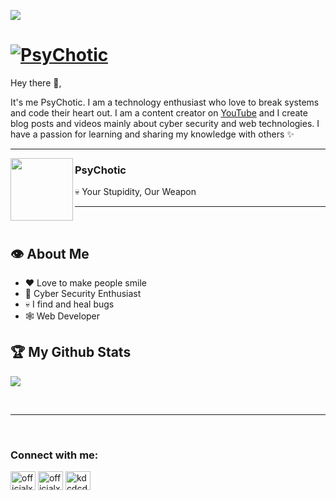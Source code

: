 <!-- PsyChotic's Github readme -->
![](https://visitor-badge.laobi.icu/badge?page_id=officialxnitin.officialxnitin&style=for-the-badge)

# [![PsyChotic](https://imgur.com/sDpYzoF.gif)](https://www.youtube.com/c/MrPsyChotic/)

Hey there 👋,

It's me PsyChotic. I am a technology enthusiast who love to break systems and code their heart out. I am a content creator on [YouTube](https://www.youtube.com/c/MrPsyChotic/) and I create blog posts and videos mainly about cyber security and web technologies. I have a passion for learning and sharing my knowledge with others ✨

---
 
 <p>
  <img width="100" align='left' src="https://imgur.com/jD3SYja.png">
</p>
 
### PsyChotic

💀 Your Stupidity, Our Weapon

 ---
<br>

## :eye: About Me

- ❤️ Love to make people smile
- 🥂 Cyber Security Enthusiast
- 💀 I find and heal bugs
- 🕸️ Web Developer

## :trophy: My Github Stats
<div>
  <!--<p align="center">
 <a href="https://github-readme-stats.vercel.app/api?username=officialxnitin&theme=tokyonight">
  <img src="https://github-readme-stats.vercel.app/api?username=officialxnitin&count_private=true&show_icons=true&theme=tokyonight&count-private=true&v=2" />
</a> -->
<a href="https://github-readme-streak-stats.herokuapp.com/?user=officialxnitin&theme=algolia">
  <img src="https://github-readme-streak-stats.herokuapp.com/?user=officialxnitin&theme=algolia&count-private=true&v=2" />
</a>
  </p>
</div>
<br/>
<!--<div>
 <p align="center">
   <img src="https://activity-graph.herokuapp.com/graph?username=officialxnitin&custom_title=PsyChotic's%20Contribution%20Graph&theme=react-dark&count-private=true" alt="PsyChotic"  />
  </p>
 </div> -->
  <hr/>
  <br/>

<h3 align="left">Connect with me:</h3>
<p align="left">
<a href="https://twitter.com/officialxnitin" target="_blank"><img align="center" src="https://raw.githubusercontent.com/rahuldkjain/github-profile-readme-generator/master/src/images/icons/Social/twitter.svg" alt="officialxnitin" height="30" width="40" /></a>
<a href="https://instagram.com/officialxnitin" target="_blank"><img align="center" src="https://raw.githubusercontent.com/rahuldkjain/github-profile-readme-generator/master/src/images/icons/Social/instagram.svg" alt="officialxnitin" height="30" width="40" /></a>
 <a href="https://www.youtube.com/c/mrpsychotic" target="_blank"><img align="center" src="https://raw.githubusercontent.com/rahuldkjain/github-profile-readme-generator/master/src/images/icons/Social/youtube.svg" alt="kdcdcd" height="30" width="40" /></a>
</p>
<!-- <img src="https://imgur.com/1XznuTN.png" width="200" height="27"> -->

<!-- ## 💀 Languages & Tools

### Language

![HTML5](https://img.shields.io/badge/html5-%23E34F26.svg?style=for-the-badge&logo=html5&logoColor=white)
![CSS3](https://img.shields.io/badge/css3-%231572B6.svg?style=for-the-badge&logo=css3&logoColor=white)
![JavaScript](https://img.shields.io/badge/javascript-%23323330.svg?style=for-the-badge&logo=javascript&logoColor=%23F7DF1E)
![Python](https://img.shields.io/badge/python-3670A0?style=for-the-badge&logo=python&logoColor=ffdd54)

### Databases and Cloud Hosting

![Heroku](https://img.shields.io/badge/heroku-%23430098.svg?style=for-the-badge&logo=heroku&logoColor=white)
![MongoDB](https://img.shields.io/badge/MongoDB-%234ea94b.svg?style=for-the-badge&logo=mongodb&logoColor=white)
![MySQL](https://img.shields.io/badge/mysql-%2300f.svg?style=for-the-badge&logo=mysql&logoColor=white)
![AWS](https://img.shields.io/badge/AWS-%23FF9900.svg?style=for-the-badge&logo=amazon-aws&logoColor=white)
![Azure](https://img.shields.io/badge/azure-%230072C6.svg?style=for-the-badge&logo=microsoftazure&logoColor=white)
![Cloudflare](https://img.shields.io/badge/Cloudflare-F38020?style=for-the-badge&logo=Cloudflare&logoColor=white)
![DigitalOcean](https://img.shields.io/badge/DigitalOcean-%230167ff.svg?style=for-the-badge&logo=digitalOcean&logoColor=white)
![Firebase](https://img.shields.io/badge/firebase-%23039BE5.svg?style=for-the-badge&logo=firebase)
![OVH](https://img.shields.io/badge/ovh-%23123F6D.svg?style=for-the-badge&logo=ovh&logoColor=#123F6D)


### IDEs/Editors

![Android Studio](https://img.shields.io/badge/Android%20Studio-3DDC84.svg?style=for-the-badge&logo=android-studio&logoColor=white)
![Visual Studio Code](https://img.shields.io/badge/Visual%20Studio%20Code-0078d7.svg?style=for-the-badge&logo=visual-studio-code&logoColor=white)
![NetBeans IDE](https://img.shields.io/badge/NetBeansIDE-1B6AC6.svg?style=for-the-badge&logo=apache-netbeans-ide&logoColor=white)


### Operating System

![Android](https://img.shields.io/badge/Android-3DDC84?style=for-the-badge&logo=android&logoColor=white)
![Kali](https://img.shields.io/badge/Kali-268BEE?style=for-the-badge&logo=kalilinux&logoColor=white)
![Linux](https://img.shields.io/badge/Linux-FCC624?style=for-the-badge&logo=linux&logoColor=black)
![Ubuntu](https://img.shields.io/badge/Ubuntu-E95420?style=for-the-badge&logo=ubuntu&logoColor=white)
![Windows](https://img.shields.io/badge/Windows-0078D6?style=for-the-badge&logo=windows&logoColor=white)
<!--![Red Hat](https://img.shields.io/badge/Red%20Hat-EE0000?style=for-the-badge&logo=redhat&logoColor=white)-->
<!--![IOS](https://img.shields.io/badge/iOS-000000?style=for-the-badge&logo=ios&logoColor=white)

### CMS

![WordPress](https://img.shields.io/badge/WordPress-%23117AC9.svg?style=for-the-badge&logo=WordPress&logoColor=white)

## My Work
<p><img src="https://github-readme-stats.vercel.app/api/top-langs?username=officialxnitin&show_icons=true&locale=en&layout=compact&theme=tokyonight" alt="PsyChotic" /></p> -->

<!-- PsyChotic's Github readme -->
